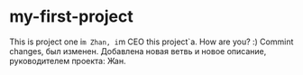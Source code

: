 # my-first-project
This is project one
i`m Zhan, i`m CEO this project`a. How are you? :)
Commint changes,  был изменен.
Добавлена новая ветвь и новое описание, руководителем проекта: Жан.
